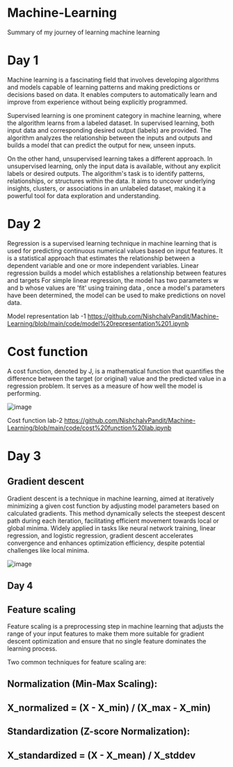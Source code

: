 # Machine-Learning
Summary of my journey of learning machine learning
# Day 1
Machine learning is a fascinating field that involves developing algorithms and models capable of learning patterns and making predictions or decisions based on data. It enables computers to automatically learn and improve from experience without being explicitly programmed.

Supervised learning is one prominent category in machine learning, where the algorithm learns from a labeled dataset. In supervised learning, both input data and corresponding desired output (labels) are provided. The algorithm analyzes the relationship between the inputs and outputs and builds a model that can predict the output for new, unseen inputs.

On the other hand, unsupervised learning takes a different approach. In unsupervised learning, only the input data is available, without any explicit labels or desired outputs. The algorithm's task is to identify patterns, relationships, or structures within the data. It aims to uncover underlying insights, clusters, or associations in an unlabeled dataset, making it a powerful tool for data exploration and understanding.

# Day 2
Regression is a supervised learning technique in machine learning that is used for predicting continuous numerical values based on input features. It is a statistical approach that estimates the relationship between a dependent variable and one or more independent variables.
Linear regression builds a model which establishes a relationship between features and targets
For simple linear regression, the model has two parameters  w and b whose values are 'fit' using training data , once a model's parameters have been determined, the model can be used to make predictions on novel data.

Model representation lab -1
https://github.com/NishchalvPandit/Machine-Learning/blob/main/code/model%20representation%201.ipynb
# Cost function
A cost function, denoted by J, is a mathematical function that quantifies the difference between the target (or original) value and the predicted value in a regression problem. It serves as a measure of how well the model is performing.


![image](https://github.com/NishchalvPandit/Machine-Learning/assets/132006735/ced14a85-931e-4b75-8963-c7299ee409ef)

Cost function lab-2
https://github.com/NishchalvPandit/Machine-Learning/blob/main/code/cost%20function%20lab.ipynb

# Day 3
## Gradient descent

Gradient descent is a technique in machine learning, aimed at iteratively minimizing a given cost function by adjusting model parameters based on calculated gradients. This method dynamically selects the steepest descent path during each iteration, facilitating efficient movement towards local or global minima. Widely applied in tasks like neural network training, linear regression, and logistic regression, gradient descent accelerates convergence and enhances optimization efficiency, despite potential challenges like local minima.

![image](https://github.com/NishchalvPandit/Machine-Learning/assets/132006735/32823b94-96c1-4e0a-b424-ff47553de42d)

## Day 4
## Feature scaling

Feature scaling is a preprocessing step in machine learning that adjusts the range of your input features to make them more suitable for gradient descent optimization and ensure that no single feature dominates the learning process.

Two common techniques for feature scaling are:

## Normalization (Min-Max Scaling):

## X_normalized = (X - X_min) / (X_max - X_min)

## Standardization (Z-score Normalization):

## X_standardized = (X - X_mean) / X_stddev

